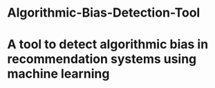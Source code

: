 # Algorithmic-Bias-Detection-Tool
# A tool to detect algorithmic bias in recommendation systems using machine learning
